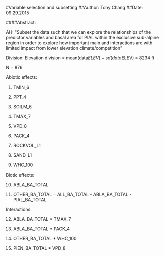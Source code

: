 #Variable selection and subsetting
##Author: Tony Chang
##Date: 09.29.2015

####Abstract:

AH: 	"Subset the data such that we can explore the relationships of the predictor variables and basal area for 
		PIAL within the exclusive sub-alpine region in order to explore how important main and interactions are
		with limited impact from lower elevation climate/competition"

Division: Elevation division = mean(data$ELEV) - sd(data$ELEV) = 8234 ft

N = 876

Abiotic effects:

1)	TMIN_6

2)	PPT_4

3)	SOILM_6

4)	TMAX_7

5)	VPD_8

6)	PACK_4

7)	ROCKVOL_L1

8)	SAND_L1

9)	WHC_100
	
Biotic effects:

10)	ABLA_BA_TOTAL

11)	OTHER_BA_TOTAL = ALL_BA_TOTAL - ABLA_BA_TOTAL - PIAL_BA_TOTAL
	
Interactions:

12)	ABLA_BA_TOTAL * TMAX_7

13)	ABLA_BA_TOTAL * PACK_4

14)	OTHER_BA_TOTAL * WHC_100

15)	PIEN_BA_TOTAL * VPD_8
